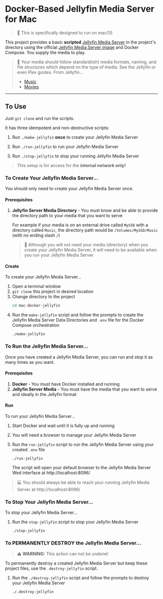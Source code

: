# Docker-Based Jellyfin Media Server for Mac
> :apple: This is specifically designed to run on macOS

This project provides a basic **scripted**
[Jellyfin Media Server](https://jellyfin.org/)
in the project's directory using the official
[Jellyfin Media Server image](https://hub.docker.com/r/jellyfin/jellyfin/)
and Docker Compose.  You supply the media to play.

> :blue_book: Your media should follow standard(ish) media formats,
> naming, and file structures which depend on the type of media.
> See the Jellyfin or even Plex guides.  From Jellyfin...
> * [Music](https://jellyfin.org/docs/general/server/media/music/)
> * [Movies](https://jellyfin.org/docs/general/server/media/movies)

---

## To Use
Just `git clone` and run the scripts.

It has three idempotent and non-destructive scripts:

  1. Run `./make-jellyfin` **once** to create your Jellyfin Media Server

  2. Run `./run-jellyfin` to run your Jellyfin Media Server

  3. Run `./stop-jellyfin` to stop your running Jellyfin Media Server

> This setup is for access for the **internal network only!**

### To Create Your Jellyfin Media Server...
You should only need to create your Jellyfin Media Server once.

#### Prerequisites
  1. **Jellyfin Server Media Directory** - You must know and be
     able to provide the directory path to your media that
     you want to serve

     For example if your media is on an external drive
     called `MySSD` with a directory called `Music`, the directory
     path would be `/Volumes/MySSD/Music`
     (with no ending slash `/`)

     > :no_entry_sign: Although you will not need your media
     > (directory) when you create your Jellyfin Media Server,
     > it will need to be available when you run your
     > Jellyfin Media Server

#### Create
To create your Jellyfin Media Server...
  1. Open a terminal window
  2. `git clone` this project in desired location
  3. Change directory to the project
     ```bash
     cd mac-docker-jellyfin
     ```
  4. Run the `make-jellyfin` script and follow the prompts
     to create the Jellyfin Media Server Data Directories
     and `.env` file for the Docker Compose orchestration
     ```
     ./make-jellyfin
     ```

### To Run the Jellyfin Media Server...
Once you have created a Jellyfin Media Server, you can run and stop
it as many times as you want.

#### Prerequisites
  1. **Docker**  - You must have Docker installed
     and running
  2. **Jellyfin Server Media** - You must have the media
     that you want to serve and ideally in the Jellyfin format

#### Run
To run your Jellyfin Media Server...
  1. Start Docker and wait until it is fully up and running
  2. You will need a browser to manage your Jellyfin Media Server
  3. Run the `run-jellyfin` script to run the Jellyfin Media Server
     using your created `.env` file
     ```
     ./run-jellyfin
     ```

     The script will open your default browser to the Jellyfin
     Media Server Wed interface at http://localhost:8096/

> :computer: You should always be able to reach your running
> Jellyfin Media Server at http://localhost:8096/

### To Stop Your Jellyfin Media Server...
To stop your Jellyfin Media Server...
  1. Run the `stop-jellyfin` script to stop your Jellyfin Media Server
     ```
     ./stop-jellyfin
     ```

### To PERMANENTLY DESTROY the Jellyfin Media Server...

> :warning: **WARNING:** This action can not be undone!

To permanently destroy a created Jellyfin Media Server but keep these
project files, use the `.destroy-jellyfin` script.

  1. Run the `./destroy-jellyfin` script and follow the prompts
     to destroy your Jellyfin Media Server
     ```
     ./.destroy-jellyfin
     ```
